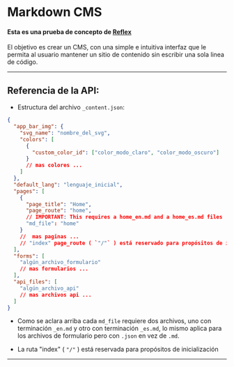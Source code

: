 # Markdown CMS

#### Esta es una prueba de concepto de [Reflex](https://reflex.dev/)

El objetivo es crear un CMS, con una simple e intuitiva interfaz que le permita al usuario mantener un sitio de contenido sin escribir una sola linea de código.

---

## Referencia de la API:

- Estructura del archivo `_content.json`:

```json
{
  "app_bar_img": {
    "svg_name": "nombre_del_svg",
    "colors": [
      {
        "custom_color_id": ["color_modo_claro", "color_modo_oscuro"]
      }
      // mas colores ...
    ]
  },
  "default_lang": "lenguaje_inicial",
  "pages": [
    {
      "page_title": "Home",
      "page_route": "home",
      // IMPORTANT: This requires a home_en.md and a home_es.md files
      "md_file": "home"
    }
    //  mas paginas ...
    // "index" page_route ( `"/"` ) está reservado para propósitos de inicialización
  ],
  "forms": [
    "algún_archivo_formulario"
    // mas formularios ...
  ],
  "api_files": [
    "algún_archivo_api"
    // mas archivos api ...
  ]
}
```

- Como se aclara arriba cada `md_file` requiere dos archivos,
  uno con terminación `_en.md` y otro con terminación `_es.md`,
  lo mismo aplica para los archivos de formulario pero con `.json` en vez de `.md`.

- La ruta "index" ( `"/"` ) está reservada para propósitos de inicialización

---

